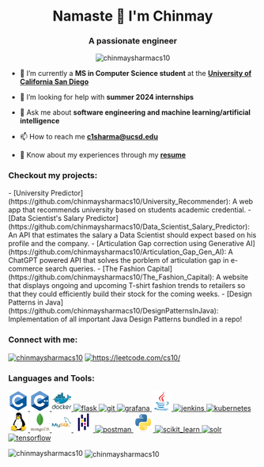 <h1 align="center">Namaste 🙏 I'm Chinmay</h1>
<h3 align="center">A passionate engineer</h3>

<p align="center"> <img src="https://komarev.com/ghpvc/?username=chinmaysharmacs10&label=Profile%20views&color=0e75b6&style=flat" alt="chinmaysharmacs10" /> </p>

- 🔭 I’m currently a **MS in Computer Science student** at the [**University of California San Diego**](https://www.linkedin.com/school/ucsandiego/)

- 🤝 I’m looking for help with **summer 2024 internships**

- 💬 Ask me about **software engineering and machine learning/artificial intelligence**

- 📫 How to reach me **c1sharma@ucsd.edu**

- 📄 Know about my experiences through my [**resume**](https://drive.google.com/file/d/10efQuQKs8BLg1pZkaKufHLDyvIi4RM4E/view?usp=sharing)

<h3 align="left">Checkout my projects:</h3>
- [University Predictor](https://github.com/chinmaysharmacs10/University_Recommender): A web app that recommends university based on students academic credential.
- [Data Scientist's Salary Predictor](https://github.com/chinmaysharmacs10/Data_Scientist_Salary_Predictor): An API that estimates the salary a Data Scientist should expect based on his profile and the company.
- [Articulation Gap correction using Generative AI](https://github.com/chinmaysharmacs10/Articulation_Gap_Gen_AI): A ChatGPT powered API that solves the porblem of articulation gap in e-commerce search queries.
- [The Fashion Capital](https://github.com/chinmaysharmacs10/The_Fashion_Capital): A website that displays ongoing and upcoming T-shirt fashion trends to retailers so that they could efficiently build their stock for the coming weeks.
- [Design Patterns in Java](https://github.com/chinmaysharmacs10/DesignPatternsInJava): Implementation of all important Java Design Patterns bundled in a repo!

<h3 align="left">Connect with me:</h3>
<p align="left">
<a href="https://linkedin.com/in/chinmaysharmacs10" target="blank"><img align="center" src="https://raw.githubusercontent.com/rahuldkjain/github-profile-readme-generator/master/src/images/icons/Social/linked-in-alt.svg" alt="chinmaysharmacs10" height="30" width="40" /></a>
<a href="https://www.leetcode.com/https://leetcode.com/cs10/" target="blank"><img align="center" src="https://raw.githubusercontent.com/rahuldkjain/github-profile-readme-generator/master/src/images/icons/Social/leet-code.svg" alt="https://leetcode.com/cs10/" height="30" width="40" /></a>
</p>

<h3 align="left">Languages and Tools:</h3>
<p align="left"> <a href="https://www.cprogramming.com/" target="_blank" rel="noreferrer"> <img src="https://raw.githubusercontent.com/devicons/devicon/master/icons/c/c-original.svg" alt="c" width="40" height="40"/> </a> <a href="https://www.w3schools.com/cpp/" target="_blank" rel="noreferrer"> <img src="https://raw.githubusercontent.com/devicons/devicon/master/icons/cplusplus/cplusplus-original.svg" alt="cplusplus" width="40" height="40"/> </a> <a href="https://www.docker.com/" target="_blank" rel="noreferrer"> <img src="https://raw.githubusercontent.com/devicons/devicon/master/icons/docker/docker-original-wordmark.svg" alt="docker" width="40" height="40"/> </a> <a href="https://flask.palletsprojects.com/" target="_blank" rel="noreferrer"> <img src="https://www.vectorlogo.zone/logos/pocoo_flask/pocoo_flask-icon.svg" alt="flask" width="40" height="40"/> </a> <a href="https://git-scm.com/" target="_blank" rel="noreferrer"> <img src="https://www.vectorlogo.zone/logos/git-scm/git-scm-icon.svg" alt="git" width="40" height="40"/> </a> <a href="https://grafana.com" target="_blank" rel="noreferrer"> <img src="https://www.vectorlogo.zone/logos/grafana/grafana-icon.svg" alt="grafana" width="40" height="40"/> </a> <a href="https://www.java.com" target="_blank" rel="noreferrer"> <img src="https://raw.githubusercontent.com/devicons/devicon/master/icons/java/java-original.svg" alt="java" width="40" height="40"/> </a> <a href="https://www.jenkins.io" target="_blank" rel="noreferrer"> <img src="https://www.vectorlogo.zone/logos/jenkins/jenkins-icon.svg" alt="jenkins" width="40" height="40"/> </a> <a href="https://kubernetes.io" target="_blank" rel="noreferrer"> <img src="https://www.vectorlogo.zone/logos/kubernetes/kubernetes-icon.svg" alt="kubernetes" width="40" height="40"/> </a> <a href="https://www.linux.org/" target="_blank" rel="noreferrer"> <img src="https://raw.githubusercontent.com/devicons/devicon/master/icons/linux/linux-original.svg" alt="linux" width="40" height="40"/> </a> <a href="https://www.mongodb.com/" target="_blank" rel="noreferrer"> <img src="https://raw.githubusercontent.com/devicons/devicon/master/icons/mongodb/mongodb-original-wordmark.svg" alt="mongodb" width="40" height="40"/> </a> <a href="https://www.mysql.com/" target="_blank" rel="noreferrer"> <img src="https://raw.githubusercontent.com/devicons/devicon/master/icons/mysql/mysql-original-wordmark.svg" alt="mysql" width="40" height="40"/> </a> <a href="https://pandas.pydata.org/" target="_blank" rel="noreferrer"> <img src="https://raw.githubusercontent.com/devicons/devicon/2ae2a900d2f041da66e950e4d48052658d850630/icons/pandas/pandas-original.svg" alt="pandas" width="40" height="40"/> </a> <a href="https://postman.com" target="_blank" rel="noreferrer"> <img src="https://www.vectorlogo.zone/logos/getpostman/getpostman-icon.svg" alt="postman" width="40" height="40"/> </a> <a href="https://www.python.org" target="_blank" rel="noreferrer"> <img src="https://raw.githubusercontent.com/devicons/devicon/master/icons/python/python-original.svg" alt="python" width="40" height="40"/> </a> <a href="https://scikit-learn.org/" target="_blank" rel="noreferrer"> <img src="https://upload.wikimedia.org/wikipedia/commons/0/05/Scikit_learn_logo_small.svg" alt="scikit_learn" width="40" height="40"/> </a> <a href="https://lucene.apache.org/solr/" target="_blank" rel="noreferrer"> <img src="https://www.vectorlogo.zone/logos/apache_solr/apache_solr-icon.svg" alt="solr" width="40" height="40"/> </a> <a href="https://www.tensorflow.org" target="_blank" rel="noreferrer"> <img src="https://www.vectorlogo.zone/logos/tensorflow/tensorflow-icon.svg" alt="tensorflow" width="40" height="40"/> </a> </p>

<p><img align="left" src="https://github-readme-stats.vercel.app/api/top-langs?username=chinmaysharmacs10&show_icons=true&locale=en&layout=compact" alt="chinmaysharmacs10" /></p>

<p>&nbsp;<img align="center" src="https://github-readme-stats.vercel.app/api?username=chinmaysharmacs10&show_icons=true&locale=en" alt="chinmaysharmacs10" /></p>
